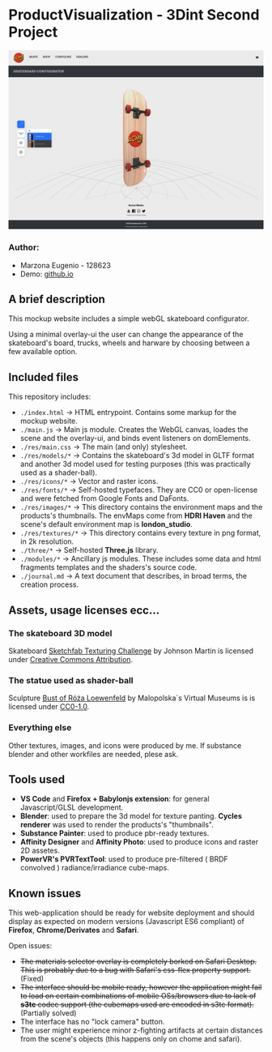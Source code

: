 # ProductVisualization - 3Dint Second Project

![A small preview](res/images/showcase.png)
### Author:
- Marzona Eugenio - 128623
- Demo: [github.io](https://gemini64.github.io/ProductVisualization/)

## A brief description
This mockup website includes a simple webGL skateboard configurator.

Using a minimal overlay-ui the user can change the appearance of the skateboard's board, trucks, wheels and harware by choosing between a few available option.

## Included files
This repository includes:
* `./index.html` -> HTML entrypoint. Contains some markup for the mockup website.
* `./main.js` -> Main js module. Creates the WebGL canvas, loades the scene and the overlay-ui, and binds event listeners on domElements.
* `./res/main.css` -> The main (and only) stylesheet.
* `./res/models/*` -> Contains the skateboard's 3d model in GLTF format and another 3d model used for testing purposes (this was practically used as a shader-ball).
* `./res/icons/*` -> Vector and raster icons.
* `./res/fonts/*` -> Self-hosted typefaces. They are CC0 or open-license and were fetched from Google Fonts and DaFonts.
* `./res/images/*` -> This directory contains the environment maps and the products's thumbnails. The envMaps come from **HDRI Haven** and the scene's default environment map is **london_studio**.
* `./res/textures/*` -> This directory contains every texture in png format, in 2k resolution.
* `./three/*` -> Self-hosted **Three.js** library.
* `./modules/*` -> Ancillary js modules. These includes some data and html fragments templates and the shaders's source code.
* `./journal.md` -> A text document that describes, in broad terms, the creation process.

## Assets, usage licenses ecc...

### The skateboard 3D model
Skateboard [Sketchfab Texturing Challenge](https://skfb.ly/6WNV6) by Johnson Martin is licensed under [Creative Commons Attribution](http://creativecommons.org/licenses/by/4.0/).

### The statue used as shader-ball
Sculpture [Bust of Róża Loewenfeld](https://sketchfab.com/3d-models/sculpture-bust-of-roza-loewenfeld-fc6e731a0131471ba8e45511c7ea9996) by Malopolska`s Virtual Museums is is licensed under [CC0-1.0](http://creativecommons.org/publicdomain/zero/1.0/).

### Everything else
Other textures, images, and icons were produced by me.
If substance blender and other workfiles are needed, plese ask.

## Tools used 
- **VS Code** and **Firefox + Babylonjs extension**: for general Javascript/GLSL development.
- **Blender**: used to prepare the 3d model for texture panting. **Cycles renderer** was used to render the products's "thumbnails".
- **Substance Painter**: used to produce pbr-ready textures.
- **Affinity Designer** and **Affinity Photo**: used to produce icons and raster 2D assetes.
- **PowerVR's PVRTextTool**: used to produce pre-filtered ( BRDF convolved ) radiance/irradiance cube-maps.

## Known issues
This web-application should be ready for website deployment and should display as expected on modern versions (Javascript ES6 compliant) of **Firefox**, **Chrome/Derivates** and **Safari**.

Open issues:
- <s>The materials selector overlay is completely borked on Safari Desktop. This is probably due to a bug with Safari's css-flex property support.</s> (Fixed)
- <s>The interface should be mobile ready, however the application might fail to load on certain combinations of mobile OSs/browsers due to lack of **s3tc** codec support (the cubemaps used are encoded in s3tc format).</s> (Partially solved)
- The interface has no "lock camera" button.
- The user might experience minor z-fighting artifacts at certain distances from the scene's objects (this happens only on chome and safari).
